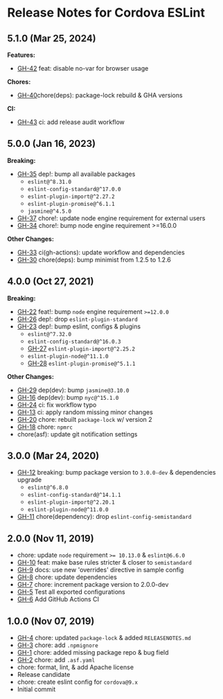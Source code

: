 <!--
    Licensed to the Apache Software Foundation (ASF) under one
    or more contributor license agreements.  See the NOTICE file
    distributed with this work for additional information
    regarding copyright ownership.  The ASF licenses this file
    to you under the Apache License, Version 2.0 (the
    "License"); you may not use this file except in compliance
    with the License.  You may obtain a copy of the License at

        http://www.apache.org/licenses/LICENSE-2.0

    Unless required by applicable law or agreed to in writing,
    software distributed under the License is distributed on an
    "AS IS" BASIS, WITHOUT WARRANTIES OR CONDITIONS OF ANY
    KIND, either express or implied.  See the License for the
    specific language governing permissions and limitations
    under the License.
-->

# Release Notes for Cordova ESLint

## 5.1.0 (Mar 25, 2024)

**Features:**

* [GH-42](https://github.com/apache/cordova-eslint/pull/42) feat: disable no-var for browser usage

**Chores:**

* [GH-40](https://github.com/apache/cordova-eslint/pull/40)chore(deps): package-lock rebuild & GHA versions

**CI:**

* [GH-43](https://github.com/apache/cordova-eslint/pull/43) ci: add release audit workflow

## 5.0.0 (Jan 16, 2023)

**Breaking:**

* [GH-35](https://github.com/apache/cordova-eslint/pull/35) dep!: bump all available packages
  * `eslint@^8.31.0`
  * `eslint-config-standard@^17.0.0`
  * `eslint-plugin-import@^2.27.2`
  * `eslint-plugin-promise@^6.1.1`
  * `jasmine@^4.5.0`
* [GH-37](https://github.com/apache/cordova-eslint/pull/37) chore!: update node engine requirement for external users
* [GH-34](https://github.com/apache/cordova-eslint/pull/34) chore!: bump node engine requirement >=16.0.0

**Other Changes:**

* [GH-33](https://github.com/apache/cordova-eslint/pull/33) ci(gh-actions): update workflow and dependencies
* [GH-30](https://github.com/apache/cordova-eslint/pull/30) chore(deps): bump minimist from 1.2.5 to 1.2.6

## 4.0.0 (Oct 27, 2021)

**Breaking:**

* [GH-22](https://github.com/apache/cordova-eslint/pull/22) feat!: bump `node` engine requirement `>=12.0.0`
* [GH-26](https://github.com/apache/cordova-eslint/pull/26) dep!: drop `eslint-plugin-standard`
* [GH-23](https://github.com/apache/cordova-eslint/pull/23) dep!: bump eslint, configs & plugins
  * `eslint@^7.32.0`
  * `eslint-config-standard@^16.0.3`
  * [GH-27](https://github.com/apache/cordova-eslint/pull/27) `eslint-plugin-import@^2.25.2`
  * `eslint-plugin-node@^11.1.0`
  * [GH-28](https://github.com/apache/cordova-eslint/pull/28) `eslint-plugin-promise@^5.1.1`

**Other Changes:**

* [GH-29](https://github.com/apache/cordova-eslint/pull/29) dep(dev): bump `jasmine@3.10.0`
* [GH-16](https://github.com/apache/cordova-eslint/pull/16) dep(dev): bump `nyc@^15.1.0`
* [GH-24](https://github.com/apache/cordova-eslint/pull/24) ci: fix workflow typo
* [GH-13](https://github.com/apache/cordova-eslint/pull/13) ci: apply random missing minor changes
* [GH-20](https://github.com/apache/cordova-eslint/pull/20) chore: rebuilt `package-lock` w/ version 2
* [GH-18](https://github.com/apache/cordova-eslint/pull/18) chore: `npmrc`
* chore(asf): update git notification settings

## 3.0.0 (Mar 24, 2020)

* [GH-12](https://github.com/apache/cordova-eslint/pull/12) breaking: bump package version to `3.0.0-dev` & dependencies upgrade
  * `eslint@^6.8.0`
  * `eslint-config-standard@^14.1.1`
  * `eslint-plugin-import@^2.20.1`
  * `eslint-plugin-node@^11.0.0`
* [GH-11](https://github.com/apache/cordova-eslint/pull/11) chore(dependency): drop `eslint-config-semistandard`

## 2.0.0 (Nov 11, 2019)

* chore: update `node` requirement `>= 10.13.0` & `eslint@6.6.0`
* [GH-10](https://github.com/apache/cordova-eslint/pull/10) feat: make base rules stricter & closer to `semistandard`
* [GH-9](https://github.com/apache/cordova-eslint/pull/9) docs: use new 'overrides' directive in sample config
* [GH-8](https://github.com/apache/cordova-eslint/pull/8) chore: update dependencies
* [GH-7](https://github.com/apache/cordova-eslint/pull/7) chore: increment package version to 2.0.0-dev
* [GH-5](https://github.com/apache/cordova-eslint/pull/5) Test all exported configurations
* [GH-6](https://github.com/apache/cordova-eslint/pull/6) Add GitHub Actions CI

## 1.0.0 (Nov 07, 2019)

* [GH-4](https://github.com/apache/cordova-eslint/pull/4) chore: updated `package-lock` & added `RELEASENOTES.md`
* [GH-3](https://github.com/apache/cordova-eslint/pull/3) chore: add `.npmignore`
* [GH-1](https://github.com/apache/cordova-eslint/pull/1) chore: added missing package repo & bug field
* [GH-2](https://github.com/apache/cordova-eslint/pull/2) chore: add `.asf.yaml`
* chore: format, lint, & add Apache license
* Release candidate
* chore: create eslint config for `cordova@9.x`
* Initial commit
